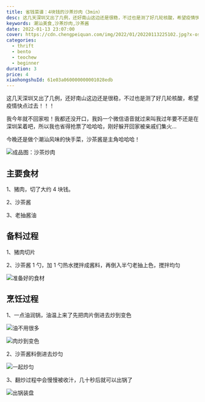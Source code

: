 ```yaml
---
title: 省钱菜谱：4块钱的沙茶炒肉（3min）
desc: 这几天深圳又出了几例，还好南山这边还是很稳，不过也是测了好几轮核酸，希望疫情快点过去！！！今晚还是做个潮汕风味的快手菜，沙茶酱是主角哈哈哈！
keywords: 潮汕美食,沙茶炒肉,沙茶酱
date: 2022-01-13 23:07:00
cover: https://cdn.chengpeiquan.com/img/2022/01/20220113225102.jpg?x-oss-process=image/interlace,1
categories:
  - thrift
  - bento
  - teochew
  - beginner
duration: 3
price: 4
xiaohongshuId: 61e03a060000000001028edb
---
```


这几天深圳又出了几例，还好南山这边还是很稳，不过也是测了好几轮核酸，希望疫情快点过去！！！

我今年就不回家啦！我都还没开口，我妈一个微信语音就过来叫我过年要不还是在深圳呆着吧，所以我也省得抢票了哈哈哈，刚好躲开回家被亲戚们集火…

今晚还是做个潮汕风味的快手菜，沙茶酱是主角哈哈哈！

![成品图：沙茶炒肉](https://cdn.chengpeiquan.com/img/2022/01/20220113225450.jpg?x-oss-process=image/interlace,1)

## 主要食材

1、猪肉，切了大约 4 块钱。

2、沙茶酱

3、老抽酱油

## 备料过程

1、猪肉切片

2、沙茶酱 1 勺，加 1 勺热水搅拌成酱料，再倒入半勺老抽上色，搅拌均匀

![准备好的食材](https://cdn.chengpeiquan.com/img/2022/01/20220113225455.jpg?x-oss-process=image/interlace,1)

## 烹饪过程

1、一点油润锅，油温上来了先把肉片倒进去炒到变色

![油不用很多](https://cdn.chengpeiquan.com/img/2022/01/20220113225454.jpg?x-oss-process=image/interlace,1)

![肉炒到变色](https://cdn.chengpeiquan.com/img/2022/01/20220113225453.jpg?x-oss-process=image/interlace,1)

2、沙茶酱料倒进去炒匀

![一起炒匀](https://cdn.chengpeiquan.com/img/2022/01/20220113225452.jpg?x-oss-process=image/interlace,1)

3、翻炒过程中会慢慢被收汁，几十秒后就可以出锅了

![出锅装盘](https://cdn.chengpeiquan.com/img/2022/01/20220113225451.jpg?x-oss-process=image/interlace,1)
